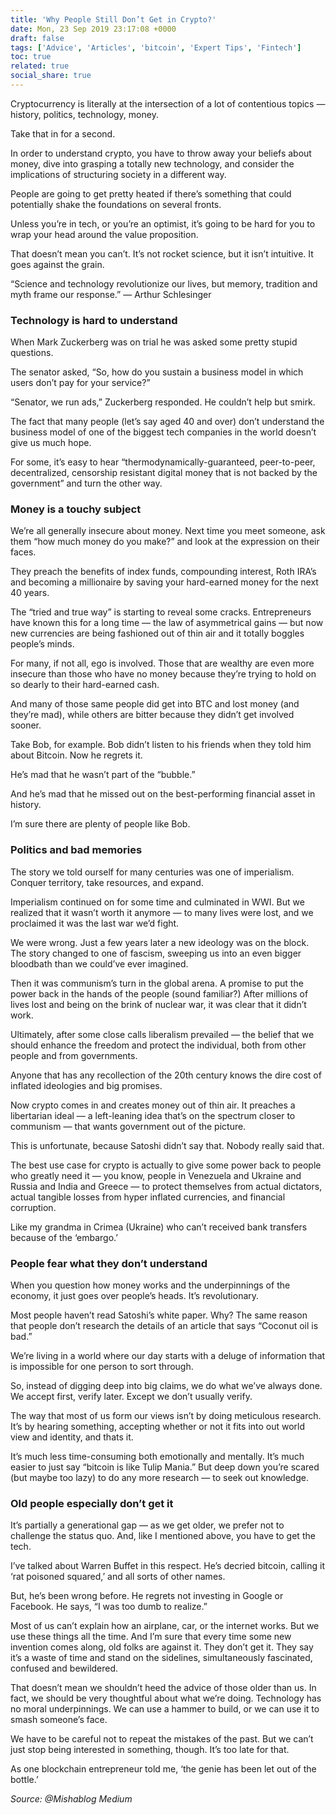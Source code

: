 ```yaml
---
title: 'Why People Still Don’t Get in Crypto?'
date: Mon, 23 Sep 2019 23:17:08 +0000
draft: false
tags: ['Advice', 'Articles', 'bitcoin', 'Expert Tips', 'Fintech']
toc: true
related: true
social_share: true
---
```


Cryptocurrency is literally at the intersection of a lot of contentious topics — history, politics, technology, money.

Take that in for a second.

In order to understand crypto, you have to throw away your beliefs about money, dive into grasping a totally new technology, and consider the implications of structuring society in a different way.

People are going to get pretty heated if there’s something that could potentially shake the foundations on several fronts.

Unless you’re in tech, or you’re an optimist, it’s going to be hard for you to wrap your head around the value proposition.

That doesn’t mean you can’t. It’s not rocket science, but it isn’t intuitive. It goes against the grain.

“Science and technology revolutionize our lives, but memory, tradition and myth frame our response.” — Arthur Schlesinger

### Technology is hard to understand

When Mark Zuckerberg was on trial he was asked some pretty stupid questions.

The senator asked, “So, how do you sustain a business model in which users don’t pay for your service?”

“Senator, we run ads,” Zuckerberg responded. He couldn’t help but smirk.

The fact that many people (let’s say aged 40 and over) don’t understand the business model of one of the biggest tech companies in the world doesn’t give us much hope.

For some, it’s easy to hear “thermodynamically-guaranteed, peer-to-peer, decentralized, censorship resistant digital money that is not backed by the government” and turn the other way.

### Money is a touchy subject

We’re all generally insecure about money. Next time you meet someone, ask them “how much money do you make?” and look at the expression on their faces.

They preach the benefits of index funds, compounding interest, Roth IRA’s and becoming a millionaire by saving your hard-earned money for the next 40 years.

The “tried and true way” is starting to reveal some cracks. Entrepreneurs have known this for a long time — the law of asymmetrical gains — but now new currencies are being fashioned out of thin air and it totally boggles people’s minds.

For many, if not all, ego is involved. Those that are wealthy are even more insecure than those who have no money because they’re trying to hold on so dearly to their hard-earned cash.

And many of those same people did get into BTC and lost money (and they’re mad), while others are bitter because they didn’t get involved sooner.

Take Bob, for example. Bob didn’t listen to his friends when they told him about Bitcoin. Now he regrets it.

He’s mad that he wasn’t part of the “bubble.”

And he’s mad that he missed out on the best-performing financial asset in history.

I’m sure there are plenty of people like Bob.

### Politics and bad memories

The story we told ourself for many centuries was one of imperialism. Conquer territory, take resources, and expand.

Imperialism continued on for some time and culminated in WWI. But we realized that it wasn’t worth it anymore — to many lives were lost, and we proclaimed it was the last war we’d fight.

We were wrong. Just a few years later a new ideology was on the block. The story changed to one of fascism, sweeping us into an even bigger bloodbath than we could’ve ever imagined.

Then it was communism’s turn in the global arena. A promise to put the power back in the hands of the people (sound familiar?) After millions of lives lost and being on the brink of nuclear war, it was clear that it didn’t work.

Ultimately, after some close calls liberalism prevailed — the belief that we should enhance the freedom and protect the individual, both from other people and from governments.

Anyone that has any recollection of the 20th century knows the dire cost of inflated ideologies and big promises.

Now crypto comes in and creates money out of thin air. It preaches a libertarian ideal — a left-leaning idea that’s on the spectrum closer to communism — that wants government out of the picture.

This is unfortunate, because Satoshi didn’t say that. Nobody really said that.

The best use case for crypto is actually to give some power back to people who greatly need it — you know, people in Venezuela and Ukraine and Russia and India and Greece — to protect themselves from actual dictators, actual tangible losses from hyper inflated currencies, and financial corruption.

Like my grandma in Crimea (Ukraine) who can’t received bank transfers because of the ‘embargo.’

### People fear what they don’t understand

When you question how money works and the underpinnings of the economy, it just goes over people’s heads. It’s revolutionary.

Most people haven’t read Satoshi’s white paper. Why? The same reason that people don’t research the details of an article that says “Coconut oil is bad.”

We’re living in a world where our day starts with a deluge of information that is impossible for one person to sort through.

So, instead of digging deep into big claims, we do what we’ve always done. We accept first, verify later. Except we don’t usually verify.

The way that most of us form our views isn’t by doing meticulous research. It’s by hearing something, accepting whether or not it fits into out world view and identity, and thats it.

It’s much less time-consuming both emotionally and mentally. It’s much easier to just say “bitcoin is like Tulip Mania.” But deep down you’re scared (but maybe too lazy) to do any more research — to seek out knowledge.

### Old people especially don’t get it

It’s partially a generational gap — as we get older, we prefer not to challenge the status quo. And, like I mentioned above, you have to get the tech.

I’ve talked about Warren Buffet in this respect. He’s decried bitcoin, calling it ‘rat poisoned squared,’ and all sorts of other names.

But, he’s been wrong before. He regrets not investing in Google or Facebook. He says, “I was too dumb to realize.”

Most of us can’t explain how an airplane, car, or the internet works. But we use these things all the time. And I’m sure that every time some new invention comes along, old folks are against it. They don’t get it. They say it’s a waste of time and stand on the sidelines, simultaneously fascinated, confused and bewildered.

That doesn’t mean we shouldn’t heed the advice of those older than us. In fact, we should be very thoughtful about what we’re doing. Technology has no moral underpinnings. We can use a hammer to build, or we can use it to smash someone’s face.

We have to be careful not to repeat the mistakes of the past. But we can’t just stop being interested in something, though. It’s too late for that.

As one blockchain entrepreneur told me, ‘the genie has been let out of the bottle.’

_Source: @Mishablog Medium_